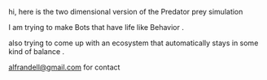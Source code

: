 

hi, here is the two dimensional version of the Predator prey simulation

I am trying to make Bots that have life like Behavior . 

also trying to come up with an ecosystem that automatically 
stays in some kind of balance .

alfrandell@gmail.com for contact
